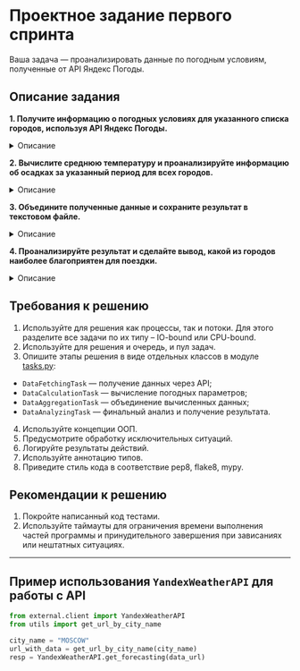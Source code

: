 # Проектное задание первого спринта

Ваша задача — проанализировать данные по погодным условиям, полученные от API Яндекс Погоды.

## Описание задания

**1. Получите информацию о погодных условиях для указанного списка городов, используя API Яндекс Погоды.**

<details>
<summary> Описание </summary>

Список городов находится в переменной `CITIES` в файле [utils.py](utils.py). Для взаимодействия с API используйте готовый класс `YandexWeatherAPI` в модуле `external/client.py`. Пример работы с классом `YandexWeatherAPI` описан в <a href="#apiusingexample">примере</a>. Пример ответа от API для анализа вы найдёте в [файле](examples/response.json).

</details>

**2. Вычислите среднюю температуру и проанализируйте информацию об осадках за указанный период для всех городов.**

<details>
<summary> Описание </summary>

Условия и требования:
- период вычислений в течение дня — с 9 до 19 часов;
- средняя температура рассчитывается за указанный промежуток времени;
- сумма времени (часов), когда погода без осадков (без дождя, снега, града или грозы), рассчитывается за указанный промежуток времени;
- информация о температуре для указанного дня за определённый час находится по следующему пути: `forecasts> [день]> hours> temp`;
- информация об осадках для указанного дня за определённый час находится по следующему пути: `forecasts> [день]> hours> condition`.

[Пример данных](examples/response-day-info.png) с информацией о температуре и осадках за день.

Список вариантов погодных условий находится [в таблице в блоке `condition`](https://yandex.ru/dev/weather/doc/dg/concepts/forecast-test.html#resp-format__forecasts) или в [файле](examples/conditions.txt).

Для анализа данных используйте подготовленный скрипт в модуле `external/analyzer.py`. Скрипт имеет два параметра запуска:
- `-i` – путь до файла с данными, как результат ответа от `YandexWeatherAPI` в формате `json`;
- `-o` – путь до файла для сохранения результата выполнения работы.

Пример запуска скрипта:
```bash
python3 external/analyzer.py -i examples/response.json -o output.json
```

[Пример данных](examples/output.json) с информацией об анализе данных для одного города за период времени, указанный во входном файле.


</details>

**3. Объедините полученные данные и сохраните результат в текстовом файле.**

<details>
<summary> Описание </summary>

Формат сохраняемого файла – **json**, **yml**, **csv** или **xls/xlsx**.

Возможный формат таблицы для сохранения, где рейтинг — это позиция города относительно других при анализе «благоприятности поездки» (п.4).

| Город/день  |                           | 14-06 | ... | 19-06 | Среднее | Рейтинг |
|-------------|:--------------------------|:-----:|:---:|:-----:|--------:|--------:|
| Москва      | Температура, среднее      |  24   |     |  27   |    25.6 |       8 |
|             | Без осадков, часов        |   8   |     |   4   |       6 |         |
| Абу-Даби    | Температура, среднее      |  34   |     |  37   |    35.5 |       2 |
|             | Без осадков, часов        |   9   |     |  10   |     9.5 |         |
| ...         |                           |       |     |       |         |         |

</details>


**4. Проанализируйте результат и сделайте вывод, какой из городов наиболее благоприятен для поездки.**

<details>
<summary> Описание </summary>

Наиболее благоприятным городом считать тот, в котором средняя температура за всё время была самой высокой, а количество времени без осадков — максимальным.
Если таких городов более одного, то выводить все.

</details>

## Требования к решению

1. Используйте для решения как процессы, так и потоки. Для этого разделите все задачи по их типу – IO-bound или CPU-bound.
2. Используйте для решения и очередь, и пул задач.
3. Опишите этапы решения в виде отдельных классов в модуле [tasks.py](tasks.py):
  - `DataFetchingTask` — получение данных через API;
  - `DataCalculationTask` — вычисление погодных параметров;
  - `DataAggregationTask` — объединение вычисленных данных;
  - `DataAnalyzingTask` — финальный анализ и получение результата.
4. Используйте концепции ООП.
5. Предусмотрите обработку исключительных ситуаций.
6. Логируйте результаты действий.
7. Используйте аннотацию типов.
8. Приведите стиль кода в соответствие pep8, flake8, mypy.


## Рекомендации к решению

1. Покройте написанный код тестами.
2. Используйте таймауты для ограничения времени выполнения частей программы и принудительного завершения при зависаниях или нештатных ситуациях.


---

<a name="apiusingexample"></a>

## Пример использования `YandexWeatherAPI` для работы с API

```python
from external.client import YandexWeatherAPI
from utils import get_url_by_city_name

city_name = "MOSCOW"
url_with_data = get_url_by_city_name(city_name)
resp = YandexWeatherAPI.get_forecasting(data_url)
```
